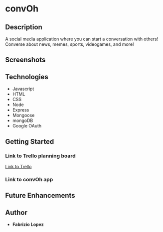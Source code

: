 # convOh

## Description
A social media application where you can start a conversation with others! Converse about news, memes, sports, videogames, and more!

## Screenshots

## Technologies
- Javascript
- HTML
- CSS
- Node
- Express
- Mongoose
- mongoDB
- Google OAuth

## Getting Started
### Link to Trello planning board
[Link to Trello](https://trello.com/b/hlNU8aJB/social-media-app)

### Link to convOh app

## Future Enhancements

## Author
- **Fabrizio Lopez**